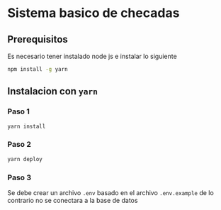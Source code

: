 # Sistema basico de checadas

## Prerequisitos

Es necesario tener instalado node js e instalar lo siguiente

```bash
npm install -g yarn
```

## Instalacion con `yarn`

### Paso 1
```bash
yarn install
```
### Paso 2
```bash
yarn deploy
```

### Paso 3
Se debe crear un archivo `.env` basado en el archivo `.env.example` de lo contrario no se conectara a la base de datos